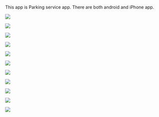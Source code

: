 This app is Parking service app.
There are both android and iPhone app.

![](1.png)


![](2.png)


![](3.png)


![](3.png)


![](4.png)


![](5.png)

![](6.png)


![](7.png)


![](8.png)

![](9.png)


![](10.png)



